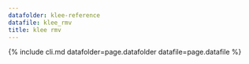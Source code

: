 ```yaml
---
datafolder: klee-reference
datafile: klee_rmv
title: klee rmv
---
```

{% include cli.md datafolder=page.datafolder datafile=page.datafile %}
